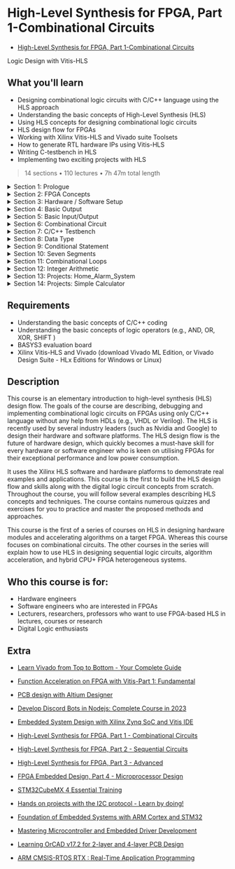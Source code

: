 # High-Level Synthesis for FPGA, Part 1-Combinational Circuits

-   [High-Level Synthesis for FPGA, Part 1-Combinational Circuits](https://www.udemy.com/course/hls-combinational-circuits/)  

Logic Design with Vitis-HLS

##  What you'll learn

-   Designing combinational logic circuits with C/C++ language using the HLS approach
-   Understanding the basic concepts of High-Level Synthesis (HLS)
-   Using HLS concepts for designing combinational logic circuits
-   HLS design flow for FPGAs
-   Working with Xilinx Vitis-HLS and Vivado suite Toolsets
-   How to generate RTL hardware IPs using Vitis-HLS
-   Writing C-testbench in HLS
-   Implementing two exciting projects with HLS

> 14 sections • 110 lectures • 7h 47m total length

<details>
  <summary> Section 1: Prologue </summary>

  -   [1. Introduction](1_Introduction.md)      
  -   [2. Course Structure](2_Course-Structure.md)     
</details>

<details>
  <summary> Section 2: FPGA Concepts </summary>

  -   [3.  Introduction](3_Introduction.md)      
  -   [4.  Features and Applications](4_Features-and-Applications.md)     
  -   [5.  Design Approach](5_Design-Approach.md)     
  -   [6.  FPGA Platform vs CPU Platform](6_FPGA-Platform-vs-CPU-Platform.md)     
  -   [7.  FPGA Basic](7_FPGA-Basic.md)     
  -   [8.  LUT](8_LUT.md)     
  -   [9.  Flip-Flop And Other Elements](9_Flip-Flop-And-Other-Elements.md)     
  -   [10. Basys3 FPGA Development Board](10_Basys3-FPGA-Development-Board.md)     
  -   [11. Why HLS?](11_Why-HLS%3F.md)     
  -   [12. Hardware and Software Analogy](12_Hardware-and-Software-Analogy.md)     
</details>

<details>
  <summary> Section 3: Hardware / Software Setup </summary>

  -   [13. Introduction](13_Introduction.md)      
  -   [14. Vivado-HLx](14_Vivado-HLx.md)     
  -   [15. Vivado and Vivado-HLS](15_Vivado-and-Vivado-HLS.md)     
  -   [16. Install Vivado-HLx](16_Install-Vivado-HLx.md)     
  -   [17. Test Installation](17_Test-Installation.md)     
</details>

<details>
  <summary> Section 4: Basic Output </summary>

  -   [18. ]()      
  -   [19. ]()     
  -   [20. ]()       
  -   [21. ]()     
  -   [22. ]()     
  -   [23. ]()     
  -   [24. ]()     
  -   [25. ]()     
  -   [26. ]()     
  -   [27. ]()     
  -   [28. ]()   
  -   [29. ]()    
</details>

<details>
  <summary> Section 5: Basic Input/Output </summary>

  -   [30. ]()      
  -   [31. ]()     
  -   [32. ]()     
  -   [33. ]()     
  -   [34. ]()     
  -   [35. ]()     
  -   [36. ]()     
</details>

<details>
  <summary> Section 6: Combinational Circuit </summary>

  -   [37. ]()      
  -   [38. ]()     
  -   [39. ]()     
  -   [40. ]()     
  -   [41. ]()     
  -   [42. ]()     
  -   [43. ]()     
  -   [44. ]()     
  -   [45. ]()     
  -   [46. ]()     
  -   [47. ]()     
  -   [48. ]()     
  -   [49. ]()     
</details>

<details>
  <summary> Section 7: C/C++ Testbench </summary>

  -   [50. ]()      
  -   [51. ]()     
</details>

<details>
  <summary> Section 8: Data Type </summary>

  -   [56. ]()      
  -   [57. ]()     
</details>

<details>
  <summary> Section 9: Conditional Statement </summary>

  -   [67. ]()      
  -   [68. ]()     
</details>

<details>
  <summary> Section 10: Seven Segments </summary>

  -   [76. ]()      
  -   [77. ]()     
</details>

<details>
  <summary> Section 11: Combinational Loops </summary>

  -   [87. ]()      
  -   [88. ]()     
  -   [89. ]()     
  -   [90. ]()     
  -   [90. ]()     
  -   [91. ]()     
  -   [92. ]()     
  -   [93. ]()     
  -   [94. ]()     
  -   [95. ]()     
</details>

<details>
  <summary> Section 12: Integer Arithmetic </summary>

  -   [97.  ]()      
  -   [98.  ]()     
  -   [99.  ]()     
  -   [100. ]()     
  -   [101. ]()     
  -   [102. ]()     
  -   [103. ]()     
  -   [104. ]()     
</details>

<details>
  <summary> Section 13: Projects: Home_Alarm_System </summary>

  -   [105.  ]()    
  -   [106.  ]()    
  -   [107.  ]()    
</details>

<details>
  <summary> Section 14: Projects: Simple Calculator </summary>

  -   [108.  ]()    
  -   [109.  ]()    
  -   [110.  ]()    
</details>

##  Requirements
-   Understanding the basic concepts of C/C++ coding
-   Understanding the basic concepts of logic operators (e.g., AND, OR, XOR, SHIFT )
-   BASYS3 evaluation board
-   Xilinx Vitis-HLS and Vivado (download Vivado ML Edition, or Vivado Design Suite - HLx Editions for Windows or Linux)

##  Description

This course is an elementary introduction to high-level synthesis (HLS) design flow. The goals of the course are describing, debugging and implementing combinational logic circuits on FPGAs using only C/C++ language without any help from HDLs (e.g., VHDL or Verilog). The HLS is recently used by several industry leaders (such as Nvidia and Google) to design their hardware and software platforms. The HLS design flow is the future of hardware design, which quickly becomes a must-have skill for every hardware or software engineer who is keen on utilising FPGAs for their exceptional performance and low power consumption.

It uses the Xilinx HLS software and hardware platforms to demonstrate real examples and applications. This course is the first to build the HLS design flow and skills along with the digital logic circuit concepts from scratch. Throughout the course, you will follow several examples describing HLS concepts and techniques. The course contains numerous quizzes and exercises for you to practice and master the proposed methods and approaches.

This course is the first of a series of courses on HLS in designing hardware modules and accelerating algorithms on a target FPGA. Whereas this course focuses on combinational circuits. The other courses in the series will explain how to use HLS in designing sequential logic circuits, algorithm acceleration, and hybrid CPU+ FPGA heterogeneous systems.

##  Who this course is for:
-   Hardware engineers
-   Software engineers who are interested in FPGAs
-   Lecturers, researchers, professors who want to use FPGA-based HLS in lectures, courses or research
-   Digital Logic enthusiasts

## Extra
-   [Learn Vivado from Top to Bottom - Your Complete Guide](https://www.udemy.com/course/learn-vivado-from-top-to-bottom-your-complete-guide/)

-   [Function Acceleration on FPGA with Vitis-Part 1: Fundamental](https://www.udemy.com/course/function-acceleration-on-fpga-with-vitis-part-1-fundamental/)
-   [PCB design with Altium Designer](https://www.udemy.com/course/pcb-design-with-altium-designer-2022-latest-version/)
-   [Develop Discord Bots in Nodejs: Complete Course in 2023](https://www.udemy.com/course/discord-bots-development-in-nodejs-for-beginners/)

-   [Embedded System Design with Xilinx Zynq SoC and Vitis IDE](https://www.udemy.com/course/embedded-system-design-with-xilinx-zynq-soc-and-vitis-ide/)

-   [High-Level Synthesis for FPGA, Part 1 - Combinational Circuits](https://www.udemy.com/course/hls-combinational-circuits/)
-   [High-Level Synthesis for FPGA, Part 2 - Sequential Circuits](https://www.udemy.com/course/high-level-synthesis-for-fpga-part-2-sequential-circuits/)
-   [High-Level Synthesis for FPGA, Part 3 - Advanced](https://www.udemy.com/course/high-level-synthesis-for-fpga-part-3-advanced/)

-   [FPGA Embedded Design, Part 4 - Microprocessor Design](https://www.udemy.com/course/fpga-embedded-design-cpu/)


-   [STM32CubeMX 4 Essential Training](https://www.udemy.com/course/stm32cubemx-complete-training/)
-   [Hands on projects with the I2C protocol - Learn by doing!](https://www.udemy.com/course/i2c-protocol/)
-   [Foundation of Embedded Systems with ARM Cortex and STM32](https://www.udemy.com/course/cortex-m/)
-   [Mastering Microcontroller and Embedded Driver Development](https://www.udemy.com/course/mastering-microcontroller-with-peripheral-driver-development/)
-   [Learning OrCAD v17.2 for 2-layer and 4-layer PCB Design](https://www.udemy.com/course/pcbdesign-orcadlite172/)
-   [ARM CMSIS-RTOS RTX : Real-Time Application Programming](https://www.udemy.com/course/arm-cmsis-rtos-rtx-real-time-application-programming/)